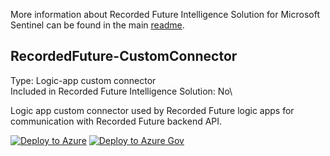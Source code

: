 More information about Recorded Future Intelligence Solution for Microsoft Sentinel can be found in the main [readme](../readme.md).


## RecordedFuture-CustomConnector
Type: Logic-app custom connector\
Included in Recorded Future Intelligence Solution: No\

Logic app custom connector used by Recorded Future logic apps for communication with Recorded Future backend API.

[![Deploy to Azure](https://aka.ms/deploytoazurebutton)](https://portal.azure.com/#create/Microsoft.Template/uri/https%3A%2F%2Fraw.githubusercontent.com%2FAzure%2FAzure-Sentinel%2Fmaster%2FSolutions%2FRecorded%2520Future%2FPlaybooks%2FConnectors%2FRecordedFuture-CustomConnector%2Fazuredeploy.json)
[![Deploy to Azure Gov](https://aka.ms/deploytoazuregovbutton)](https://portal.azure.us/#create/Microsoft.Template/uri/https%3A%2F%2Fraw.githubusercontent.com%2FAzure%2FAzure-Sentinel%2Fmaster%2FSolutions%2FRecorded%2520Future%2FPlaybooks%2FConnectors%2FRecordedFuture-CustomConnector%2Fazuredeploy.json)
